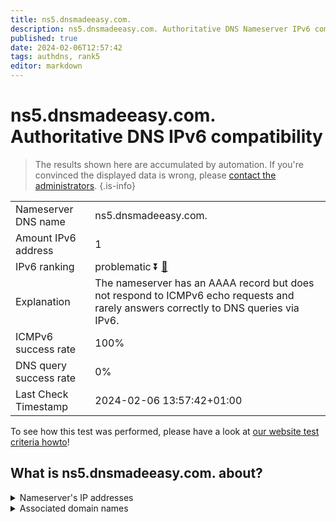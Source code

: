 ```yaml
---
title: ns5.dnsmadeeasy.com.
description: ns5.dnsmadeeasy.com. Authoritative DNS Nameserver IPv6 compatibility
published: true
date: 2024-02-06T12:57:42
tags: authdns, rank5
editor: markdown
---
```


# ns5.dnsmadeeasy.com. Authoritative DNS IPv6 compatibility

> The results shown here are accumulated by automation. If you're convinced the displayed data is wrong, please [contact the administrators](/howto/chat). 
{.is-info}




|   |   |
| - | - |
| Nameserver DNS name | ns5.dnsmadeeasy.com.
| Amount IPv6 address | 1
| IPv6 ranking | problematic :arrow_double_down: [🔗](/howto/ranking) |
| Explanation | The nameserver has an AAAA record but does not respond to ICMPv6 echo requests and rarely answers correctly to DNS queries via IPv6. |
| ICMPv6 success rate | 100%|
| DNS query success rate | 0% |
| Last Check Timestamp | 2024-02-06 13:57:42+01:00 |

To see how this test was performed, please have a look at [our website test criteria howto](/howto/testcriteria/authdns)!


## What is ns5.dnsmadeeasy.com. about?




<details>
<summary>Nameserver's IP addresses</summary>

2600:1800:5::1

</details>



<details>
<summary>Associated domain names</summary>

www.nvidia.com

</details>
